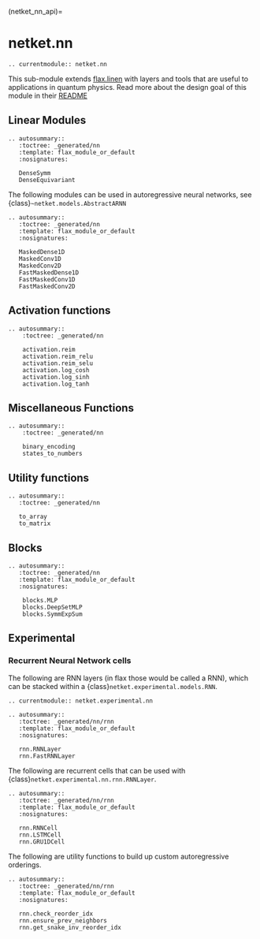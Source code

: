 (netket_nn_api)=
# netket.nn

```{eval-rst}
.. currentmodule:: netket.nn

```

This sub-module extends [flax.linen](https://flax.readthedocs.io/en/latest/flax.linen.html) with layers and tools that are useful to applications in quantum physics.
Read more about the design goal of this module in their [README](https://github.com/google/flax/blob/master/flax/linen/README.md)


## Linear Modules

```{eval-rst}
.. autosummary::
   :toctree: _generated/nn
   :template: flax_module_or_default
   :nosignatures:

   DenseSymm
   DenseEquivariant
```

The following modules can be used in autoregressive neural networks, see {class}`~netket.models.AbstractARNN`

```{eval-rst}
.. autosummary::
   :toctree: _generated/nn
   :template: flax_module_or_default
   :nosignatures:

   MaskedDense1D
   MaskedConv1D
   MaskedConv2D
   FastMaskedDense1D
   FastMaskedConv1D
   FastMaskedConv2D
```

## Activation functions

```{eval-rst}
.. autosummary::
    :toctree: _generated/nn

    activation.reim
    activation.reim_relu
    activation.reim_selu
    activation.log_cosh
    activation.log_sinh
    activation.log_tanh

```

## Miscellaneous Functions

```{eval-rst}
.. autosummary::
    :toctree: _generated/nn

    binary_encoding
    states_to_numbers
```

## Utility functions

```{eval-rst}
.. autosummary::
   :toctree: _generated/nn

   to_array
   to_matrix

```


## Blocks

```{eval-rst}
.. autosummary::
   :toctree: _generated/nn
   :template: flax_module_or_default
   :nosignatures:

    blocks.MLP
    blocks.DeepSetMLP
    blocks.SymmExpSum

```

## Experimental

### Recurrent Neural Network cells

The following are RNN layers (in flax those would be called a RNN), which can be stacked within a {class}`netket.experimental.models.RNN`.


```{eval-rst}
.. currentmodule:: netket.experimental.nn

```

```{eval-rst}
.. autosummary::
   :toctree: _generated/nn/rnn
   :template: flax_module_or_default
   :nosignatures:

   rnn.RNNLayer
   rnn.FastRNNLayer
```

The following are recurrent cells that can be used with {class}`netket.experimental.nn.rnn.RNNLayer`.

```{eval-rst}
.. autosummary::
   :toctree: _generated/nn/rnn
   :template: flax_module_or_default
   :nosignatures:

   rnn.RNNCell
   rnn.LSTMCell
   rnn.GRU1DCell
```

The following are utility functions to build up custom autoregressive orderings.

```{eval-rst}
.. autosummary::
   :toctree: _generated/nn/rnn
   :template: flax_module_or_default
   :nosignatures:

   rnn.check_reorder_idx
   rnn.ensure_prev_neighbors
   rnn.get_snake_inv_reorder_idx
```


